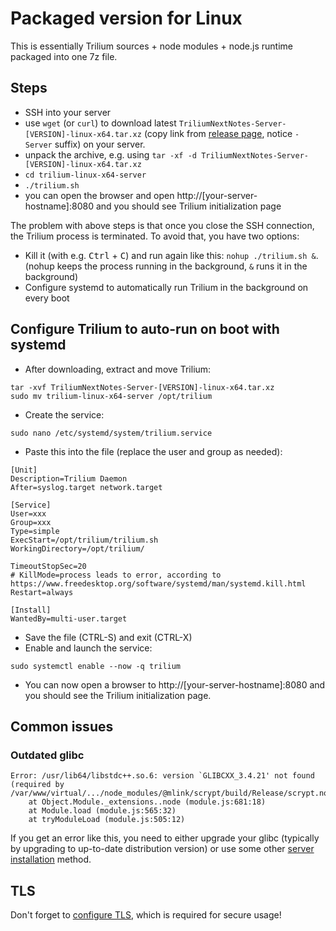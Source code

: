 # Packaged version for Linux
This is essentially Trilium sources + node modules + node.js runtime packaged into one 7z file.

## Steps

*   SSH into your server
*   use `wget` (or `curl`) to download latest `TriliumNextNotes-Server-[VERSION]-linux-x64.tar.xz` (copy link from [release page](https://github.com/TriliumNext/Notes/releases), notice `-Server` suffix) on your server.
*   unpack the archive, e.g. using `tar -xf -d TriliumNextNotes-Server-[VERSION]-linux-x64.tar.xz`
*   `cd trilium-linux-x64-server`
*   `./trilium.sh`
*   you can open the browser and open http://\[your-server-hostname\]:8080 and you should see Trilium initialization page

The problem with above steps is that once you close the SSH connection, the Trilium process is terminated. To avoid that, you have two options:

*   Kill it (with e.g. <kbd>Ctrl</kbd> + <kbd>C</kbd>) and run again like this: `nohup ./trilium.sh &`. (nohup keeps the process running in the background, `&` runs it in the background)
*   Configure systemd to automatically run Trilium in the background on every boot

## Configure Trilium to auto-run on boot with systemd

*   After downloading, extract and move Trilium:

```
tar -xvf TriliumNextNotes-Server-[VERSION]-linux-x64.tar.xz
sudo mv trilium-linux-x64-server /opt/trilium
```

*   Create the service:

```
sudo nano /etc/systemd/system/trilium.service
```

*   Paste this into the file (replace the user and group as needed):

```
[Unit]
Description=Trilium Daemon
After=syslog.target network.target

[Service]
User=xxx
Group=xxx
Type=simple
ExecStart=/opt/trilium/trilium.sh
WorkingDirectory=/opt/trilium/

TimeoutStopSec=20
# KillMode=process leads to error, according to https://www.freedesktop.org/software/systemd/man/systemd.kill.html
Restart=always

[Install]
WantedBy=multi-user.target
```

*   Save the file (CTRL-S) and exit (CTRL-X)
*   Enable and launch the service:

```
sudo systemctl enable --now -q trilium
```

*   You can now open a browser to http://\[your-server-hostname\]:8080 and you should see the Trilium initialization page.

## Common issues

### Outdated glibc

```
Error: /usr/lib64/libstdc++.so.6: version `GLIBCXX_3.4.21' not found (required by /var/www/virtual/.../node_modules/@mlink/scrypt/build/Release/scrypt.node)
    at Object.Module._extensions..node (module.js:681:18)
    at Module.load (module.js:565:32)
    at tryModuleLoad (module.js:505:12)
```

If you get an error like this, you need to either upgrade your glibc (typically by upgrading to up-to-date distribution version) or use some other [server installation](../../Server%20Installation.md) method.

## TLS

Don't forget to [configure TLS](../TLS%20Configuration.md), which is required for secure usage!